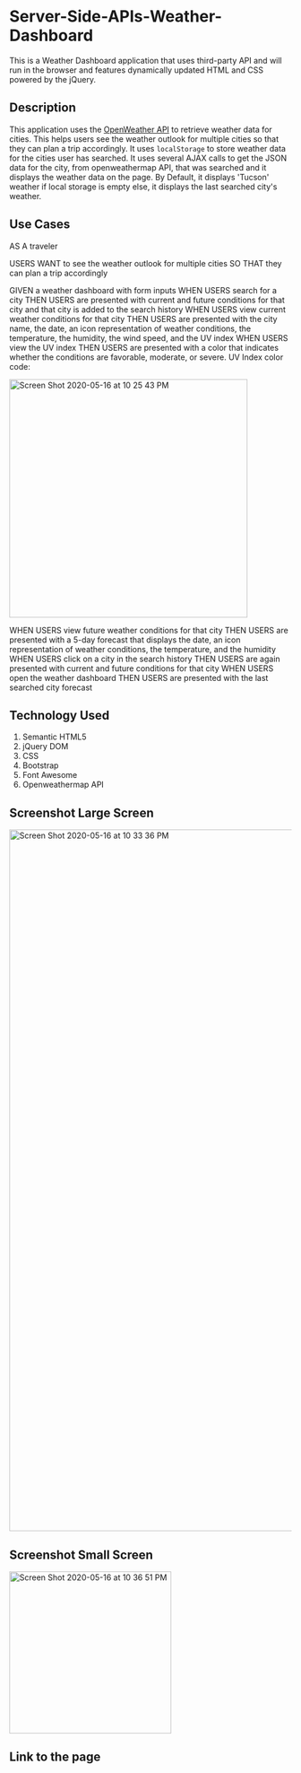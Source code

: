 # Server-Side-APIs-Weather-Dashboard

This is a Weather Dashboard application that uses third-party API and will run in the browser and features dynamically updated HTML and CSS powered by the jQuery. 


## Description

This application uses the [OpenWeather API](https://openweathermap.org/api) to retrieve weather data for cities. This helps users see the weather outlook for multiple cities so that they can plan a trip accordingly. It uses `localStorage` to store weather data for the cities user has searched. It uses several AJAX calls to get the JSON data for the city, from openweathermap API, that was searched and it displays the weather data on the page. By Default, it displays 'Tucson' weather if local storage is empty else, it displays the last searched city's weather. 



## Use Cases

AS A traveler

USERS WANT to see the weather outlook for multiple cities
SO THAT they can plan a trip accordingly

GIVEN a weather dashboard with form inputs
WHEN USERS search for a city
THEN USERS are presented with current and future conditions for that city and that city is added to the search history
WHEN USERS view current weather conditions for that city
THEN USERS are presented with the city name, the date, an icon representation of weather conditions, the temperature, the humidity, the wind speed, and the UV index
WHEN USERS view the UV index
THEN USERS are presented with a color that indicates whether the conditions are favorable, moderate, or severe. UV Index color code:

<img width="425" alt="Screen Shot 2020-05-16 at 10 25 43 PM" src="https://user-images.githubusercontent.com/55207625/82136690-141cba80-97c5-11ea-9536-fd797be84c3d.png">

WHEN USERS view future weather conditions for that city
THEN USERS are presented with a 5-day forecast that displays the date, an icon representation of weather conditions, the temperature, and the humidity
WHEN USERS click on a city in the search history
THEN USERS are again presented with current and future conditions for that city
WHEN USERS open the weather dashboard
THEN USERS are presented with the last searched city forecast


## Technology Used
1. Semantic HTML5
2. jQuery DOM
3. CSS
4. Bootstrap
5. Font Awesome
7. Openweathermap API


## Screenshot Large Screen

<img width="1251" alt="Screen Shot 2020-05-16 at 10 33 36 PM" src="https://user-images.githubusercontent.com/55207625/82136766-c81e4580-97c5-11ea-844a-b83711ea50cc.png">


## Screenshot Small Screen

<img width="289" alt="Screen Shot 2020-05-16 at 10 36 51 PM" src="https://user-images.githubusercontent.com/55207625/82136782-f13ed600-97c5-11ea-9a0a-a2650887883c.png">



## Link to the page